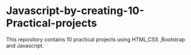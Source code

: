# Javascript-by-creating-10-Practical-projects
This repository contains 10 practical projects using HTML,CSS ,Bootstrap and Javascript.

